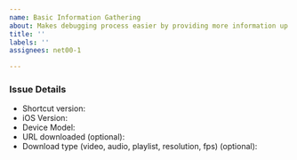 ```yaml
---
name: Basic Information Gathering
about: Makes debugging process easier by providing more information up front.
title: ''
labels: ''
assignees: net00-1

---
```


### Issue Details

- Shortcut version:
- iOS Version: 
- Device Model:
- URL downloaded (optional):
- Download type (video, audio, playlist, resolution, fps) (optional):
